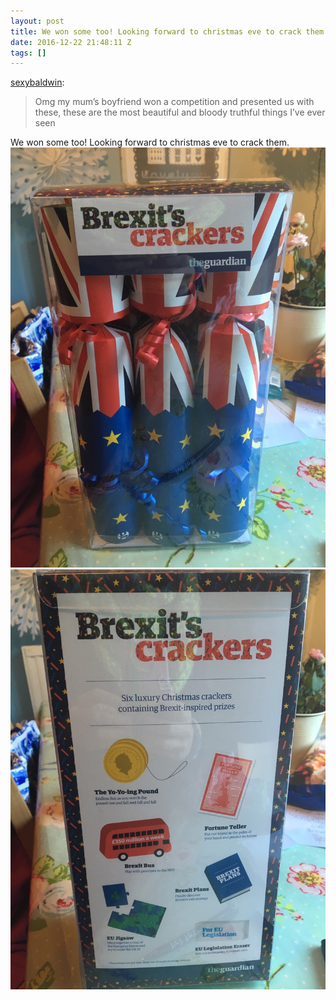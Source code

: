 ```yaml
---
layout: post
title: We won some too! Looking forward to christmas eve to crack them.
date: 2016-12-22 21:48:11 Z
tags: []
---
```

[sexybaldwin](http://sexybaldwin.tumblr.com/post/154803267768/omg-my-mums-boyfriend-won-a-competition-and):

> Omg my mum’s boyfriend won a competition and presented us with these, these are the most beautiful and bloody truthful things I’ve ever seen

We won some too! Looking forward to christmas eve to crack them.
![](/media/2016/12/154821206704_0.jpg)
![](/media/2016/12/154821206704_1.jpg)
